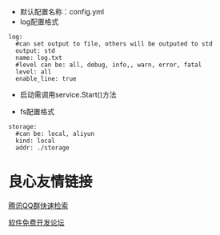 * 默认配置名称：config.yml
* log配置格式
```
log:
  #can set output to file, others will be outputed to std
  output: std
  name: log.txt
  #level can be: all, debug, info,, warn, error, fatal
  level: all
  enable_line: true
```
* 启动需调用service.Start()方法

* fs配置格式
```
storage:
  #can be: local, aliyun
  kind: local 
  addr: ./storage
```

 # 良心友情链接

[腾讯QQ群快速检索](http://u.720life.cn/s/8cf73f7c)

[软件免费开发论坛](http://u.720life.cn/s/bbb01dc0)